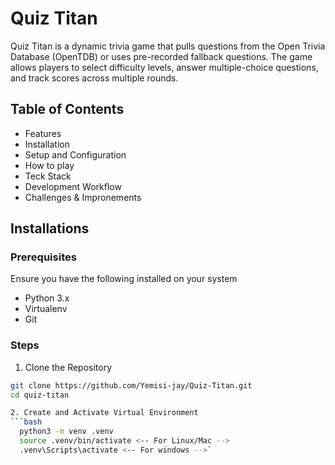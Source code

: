 # Quiz Titan
Quiz Titan is a dynamic trivia game that pulls questions from the Open Trivia
Database (OpenTDB) or uses pre-recorded fallback questions. The game allows
players to select difficulty levels, answer multiple-choice questions, and
track scores across multiple rounds.

## Table of Contents
+ Features
+ Installation
+ Setup and Configuration
+ How to play
+ Teck Stack
+ Development Workflow
+ Challenges & Impronements

## Installations
### Prerequisites
Ensure you have the following installed on your system
+ Python 3.x
+ Virtualenv
+ Git

### Steps
1. Clone the Repository
```bash
git clone https://github.com/Yemisi-jay/Quiz-Titan.git
cd quiz-titan

2. Create and Activate Virtual Environment
```bash
  python3 -m venv .venv
  source .venv/bin/activate <-- For Linux/Mac -->
  .venv\Scripts\activate <-- For windows -->`
